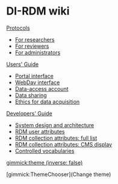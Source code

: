 # DI-RDM wiki

[Protocols]()

  * [For researchers](protocols/researcher.md) 
  * [For reviewers](protocols/reviewer.md) 
  * [For administrators](protocols/administrator.md) 

[Users' Guide]()

  * [Portal interface](guides/user_login.md)
  * [WebDav interface](guides/webdav.md)
  * [Data-access account](guides/data_access_account.md)
  * [Data sharing](guides/sharing.md)
  * [Ethics for data acquisition](guides/ethics.md)
 
[Developers' Guide]()

  * [System design and architecture](development/design_architecture.md)
  * [RDM user attributes](development/user_attributes.md)
  * [RDM collection attributes: full list](development/collection_attributes.md)
  * [RDM collection attributes: CMS display](development/cms_collection_attrs.md)
  * [Controlled vocabularies](development/vocabularies.md)
 
[gimmick:theme (inverse: false)](cerulean)

[gimmick:ThemeChooser](Change theme)
